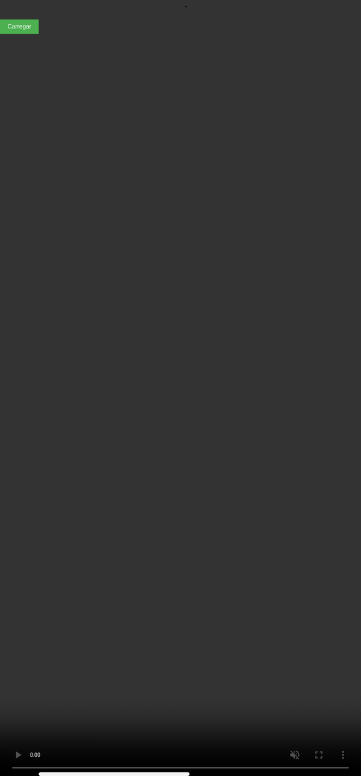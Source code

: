 <!DOCTYPE html>
<html lang="en">
<head>
<meta charset="UTF-8">
<meta name="viewport" content="width=device-width, initial-scale=1.0">
<title>Vídeo de Fundo</title>
<style>
    body {
        margin: 0;
        padding: 0;
        overflow: hidden;
        height: 100vh;
        display: flex;
        align-items: center;
        justify-content: center;
    }
    #video-background {
        position: fixed;
        top: 0;
        left: 0;
        min-width: 100%;
        min-height: 100%;
        width: auto;
        height: auto;
        z-index: -1;
    }
    #btn-container {
        margin-top: 20px;
    }
    #progress-bar {
        width: 80%;
        height: 10px;
        background-color: #f2f2f2;
        border-radius: 5px;
        overflow: hidden;
        margin-top: auto;
    }
    #progress {
        width: 0%;
        height: 100%;
        background-color: #4caf50;
        transition: width 2s ease;
    }
    button {
        padding: 10px 20px;
        font-size: 16px;
        background-color: #4caf50;
        color: white;
        border: none;
        cursor: pointer;
        transition: background-color 0.3s ease;
    }
    button:hover {
        background-color: #45a049;
    }
</style>
</head>
<body>

<video id="video-background" autoplay loop muted playsinline>
    <source src="https://firebasestorage.googleapis.com/v0/b/teste-275ea.appspot.com/o/Mini%20DAYZ%20-%20Launch%20Trailer(720P_60FPS).mp4?alt=media&token=1a1eb028-70cb-4426-b2a9-69cf5cc702c0" type="video/mp4">
    Your browser does not support the video tag.
</video>

<div id="btn-container">
    <button onclick="startLoading()">Carregar</button>
</div>

<div id="progress-bar">
    <div id="progress"></div>
</div>

<script>
    function startLoading() {
        var progressBar = document.getElementById('progress');
        var width = 1;
        var interval = setInterval(function() {
            if (width >= 100) {
                clearInterval(interval);
                window.open("https://tanklesscamp658.github.io/mdzplus1.2.0/", "_blank");
            } else {
                width++;
                progressBar.style.width = width + '%';
            }
        }, 20);
    }
</script>

</body>
</html>

